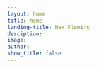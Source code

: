 ```yaml
---
layout: home
title: home
landing-title: Max Fleming
desciption: 
image:
author:
show_title: false
---
```

